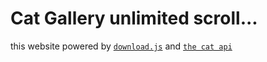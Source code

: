# Cat Gallery unlimited scroll...
this website powered by [`download.js`] and [`the cat api`]

[`download.js`]:  http://danml.com/download.html
[`the cat api`]: https://docs.thecatapi.com